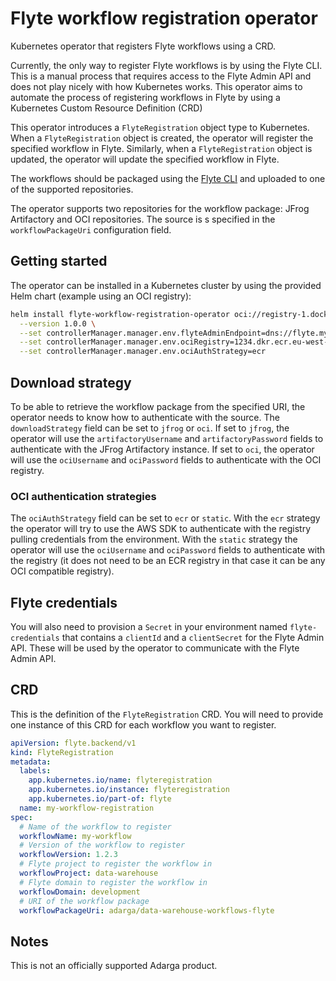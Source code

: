 # Flyte workflow registration operator

Kubernetes operator that registers Flyte workflows using a CRD.

Currently, the only way to register Flyte workflows is by using the Flyte CLI. This is a manual process that requires
access to the Flyte Admin API and does not play nicely with how Kubernetes works. This operator aims to automate the
process of registering workflows in Flyte by using a Kubernetes Custom Resource Definition (CRD) 

This operator introduces a `FlyteRegistration` object type to Kubernetes. When a `FlyteRegistration` object is created, 
the operator will register the specified workflow in Flyte. Similarly, when a `FlyteRegistration` object is updated, the
operator will update the specified workflow in Flyte.

The workflows should be packaged using the [Flyte CLI](https://docs.flyte.org/en/latest/api/flytekit/pyflyte.html#pyflyte-package)
and uploaded to one of the supported repositories.

The operator supports two repositories for the workflow package: JFrog Artifactory and OCI repositories. The source is s
specified in the `workflowPackageUri` configuration field.

## Getting started

The operator can be installed in a Kubernetes cluster by using the provided Helm chart (example using an OCI registry):

```sh
helm install flyte-workflow-registration-operator oci://registry-1.docker.io/adarga/flyte-workflow-registration-operator-chart \
  --version 1.0.0 \
  --set controllerManager.manager.env.flyteAdminEndpoint=dns://flyte.mycompany.com \
  --set controllerManager.manager.env.ociRegistry=1234.dkr.ecr.eu-west-1.amazonaws.com \
  --set controllerManager.manager.env.ociAuthStrategy=ecr
```

## Download strategy

To be able to retrieve the workflow package from the specified URI, the operator needs to know how to authenticate with
the source. The `downloadStrategy` field can be set to `jfrog` or `oci`. If set to `jfrog`, the operator will
use the `artifactoryUsername` and `artifactoryPassword` fields to authenticate with the JFrog Artifactory instance. If set to
`oci`, the operator will use the `ociUsername` and `ociPassword` fields to authenticate with the OCI registry.

### OCI authentication strategies

The `ociAuthStrategy` field can be set to `ecr` or `static`.
With the `ecr` strategy the operator will try to use the AWS SDK to authenticate with the registry pulling credentials
from the environment. With the `static` strategy the operator will use the `ociUsername` and `ociPassword` fields to
authenticate with the registry (it does not need to be an ECR registry in that case it can be any OCI compatible registry).

## Flyte credentials

You will also need to provision a `Secret` in your environment named `flyte-credentials` that contains a `clientId` and
a `clientSecret` for the Flyte Admin API. These will be used by the operator to communicate with the Flyte Admin API.

## CRD

This is the definition of the `FlyteRegistration` CRD. You will need to provide one instance of this CRD for each
workflow you want to register.

```yaml
apiVersion: flyte.backend/v1
kind: FlyteRegistration
metadata:
  labels:
    app.kubernetes.io/name: flyteregistration
    app.kubernetes.io/instance: flyteregistration
    app.kubernetes.io/part-of: flyte
  name: my-workflow-registration
spec:
  # Name of the workflow to register
  workflowName: my-workflow
  # Version of the workflow to register
  workflowVersion: 1.2.3
  # Flyte project to register the workflow in
  workflowProject: data-warehouse
  # Flyte domain to register the workflow in
  workflowDomain: development
  # URI of the workflow package
  workflowPackageUri: adarga/data-warehouse-workflows-flyte

```

## Notes

This is not an officially supported Adarga product.